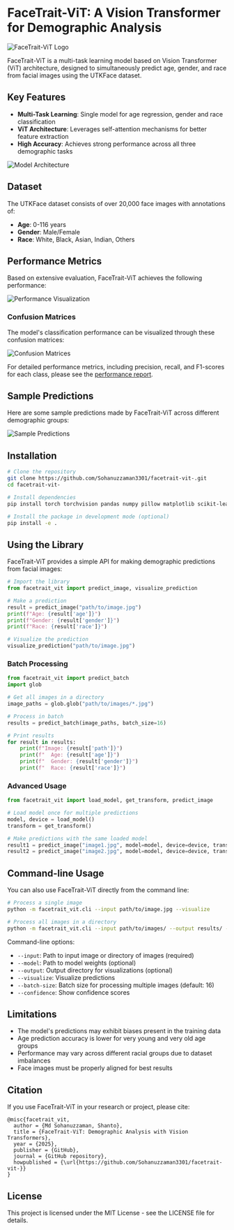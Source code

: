 # FaceTrait-ViT: A Vision Transformer for Demographic Analysis

![FaceTrait-ViT Logo](/images/facetrait_logo.png)

FaceTrait-ViT is a multi-task learning model based on Vision Transformer (ViT) architecture, designed to simultaneously predict age, gender, and race from facial images using the UTKFace dataset.

## Key Features

- **Multi-Task Learning**: Single model for age regression, gender and race classification
- **ViT Architecture**: Leverages self-attention mechanisms for better feature extraction
- **High Accuracy**: Achieves strong performance across all three demographic tasks

![Model Architecture](/images/architecture_diagram.png)

## Dataset

The UTKFace dataset consists of over 20,000 face images with annotations of:
- **Age**: 0-116 years
- **Gender**: Male/Female
- **Race**: White, Black, Asian, Indian, Others

## Performance Metrics

Based on extensive evaluation, FaceTrait-ViT achieves the following performance:

![Performance Visualization](/images/performance_metrics.png)


### Confusion Matrices

The model's classification performance can be visualized through these confusion matrices:

![Confusion Matrices](/images/confusion_matrices.png)

For detailed performance metrics, including precision, recall, and F1-scores for each class, please see the [performance report](/images/performance_report.txt).

## Sample Predictions

Here are some sample predictions made by FaceTrait-ViT across different demographic groups:

![Sample Predictions](/images/sample_predictions.png)

## Installation

```bash
# Clone the repository
git clone https://github.com/Sohanuzzaman3301/facetrait-vit-.git
cd facetrait-vit-

# Install dependencies
pip install torch torchvision pandas numpy pillow matplotlib scikit-learn tqdm

# Install the package in development mode (optional)
pip install -e .
```

## Using the Library

FaceTrait-ViT provides a simple API for making demographic predictions from facial images:

```python
# Import the library
from facetrait_vit import predict_image, visualize_prediction

# Make a prediction
result = predict_image("path/to/image.jpg")
print(f"Age: {result['age']}")
print(f"Gender: {result['gender']}")
print(f"Race: {result['race']}")

# Visualize the prediction
visualize_prediction("path/to/image.jpg")
```

### Batch Processing

```python
from facetrait_vit import predict_batch
import glob

# Get all images in a directory
image_paths = glob.glob("path/to/images/*.jpg")

# Process in batch
results = predict_batch(image_paths, batch_size=16)

# Print results
for result in results:
    print(f"Image: {result['path']}")
    print(f"  Age: {result['age']}")
    print(f"  Gender: {result['gender']}")
    print(f"  Race: {result['race']}")
```

### Advanced Usage

```python
from facetrait_vit import load_model, get_transform, predict_image

# Load model once for multiple predictions
model, device = load_model()
transform = get_transform()

# Make predictions with the same loaded model
result1 = predict_image("image1.jpg", model=model, device=device, transform=transform)
result2 = predict_image("image2.jpg", model=model, device=device, transform=transform)
```

## Command-line Usage

You can also use FaceTrait-ViT directly from the command line:

```bash
# Process a single image
python -m facetrait_vit.cli --input path/to/image.jpg --visualize

# Process all images in a directory
python -m facetrait_vit.cli --input path/to/images/ --output results/ --visualize --confidence
```

Command-line options:
- `--input`: Path to input image or directory of images (required)
- `--model`: Path to model weights (optional)
- `--output`: Output directory for visualizations (optional)
- `--visualize`: Visualize predictions
- `--batch-size`: Batch size for processing multiple images (default: 16)
- `--confidence`: Show confidence scores

## Limitations

- The model's predictions may exhibit biases present in the training data
- Age prediction accuracy is lower for very young and very old age groups
- Performance may vary across different racial groups due to dataset imbalances
- Face images must be properly aligned for best results

## Citation

If you use FaceTrait-ViT in your research or project, please cite:

```
@misc{facetrait_vit,
  author = {Md Sohanuzzaman, Shanto},
  title = {FaceTrait-ViT: Demographic Analysis with Vision Transformers},
  year = {2025},
  publisher = {GitHub},
  journal = {GitHub repository},
  howpublished = {\url{https://github.com/Sohanuzzaman3301/facetrait-vit-}}
}
```

## License

This project is licensed under the MIT License - see the LICENSE file for details.

